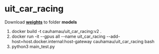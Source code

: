 # uit_car_racing
Download [**weights**](https://drive.google.com/drive/folders/1UC60MkFcgfEHsx8GfxrrNr7o5oSq3Asa?usp=sharing) to folder **models**
1. docker build -t cauhamau/uit_car_racing:v2 .
2. docker run -it --gpus all --name uit_car_racing --add-host=host.docker.internal:host-gateway cauhamau/uit_car_racing bash
3. python3 main_test.py 
